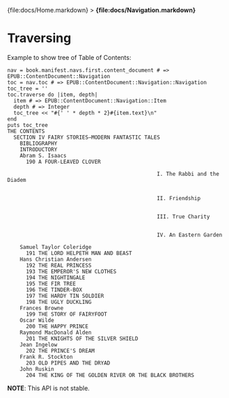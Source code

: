{file:docs/Home.markdown} > **{file:docs/Navigation.markdown}**

Traversing
==========

Example to show tree of Table of Contents:

    nav = book.manifest.navs.first.content_document # => EPUB::ContentDocument::Navigation
    toc = nav.toc # => EPUB::ContentDocument::Navigation::Navigation
    toc_tree = ''
    toc.traverse do |item, depth|
      item # => EPUB::ContentDocument::Navigation::Item
      depth # => Integer
      toc_tree << "#{' ' * depth * 2}#{item.text}\n"
    end
    puts toc_tree
    THE CONTENTS
      SECTION IV FAIRY STORIES—MODERN FANTASTIC TALES
        BIBLIOGRAPHY
        INTRODUCTORY
        Abram S. Isaacs
          190 A FOUR-LEAVED CLOVER
            
    												I. The Rabbi and the Diadem
    											
            
    												II. Friendship
    											
            
    												III. True Charity
    											
            
    												IV. An Eastern Garden
    											
        Samuel Taylor Coleridge
          191 THE LORD HELPETH MAN AND BEAST
        Hans Christian Andersen
          192 THE REAL PRINCESS
          193 THE EMPEROR'S NEW CLOTHES
          194 THE NIGHTINGALE
          195 THE FIR TREE
          196 THE TINDER-BOX
          197 THE HARDY TIN SOLDIER
          198 THE UGLY DUCKLING
        Frances Browne
          199 THE STORY OF FAIRYFOOT
        Oscar Wilde
          200 THE HAPPY PRINCE
        Raymond MacDonald Alden
          201 THE KNIGHTS OF THE SILVER SHIELD
        Jean Ingelow
          202 THE PRINCE'S DREAM
        Frank R. Stockton
          203 OLD PIPES AND THE DRYAD
        John Ruskin
          204 THE KING OF THE GOLDEN RIVER OR THE BLACK BROTHERS

**NOTE**: This API is not stable.
